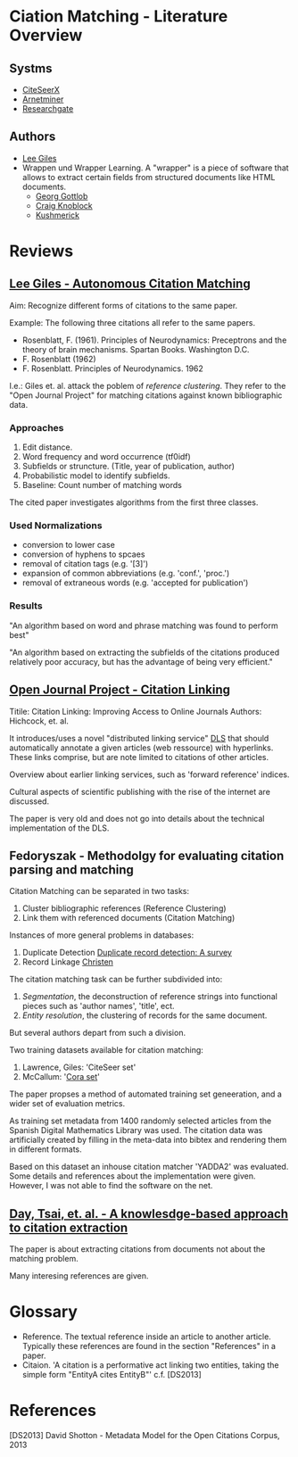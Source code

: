 # Ciation Matching - Literature Overview

## Systms

* [CiteSeerX](http://citeseerx.ist.psu.edu/index)
* [Arnetminer](http://arnetminer.org/)
* [Researchgate](http://researchgate.net/)

## Authors

* [Lee Giles](http://clgiles.ist.psu.edu/new_stuff.shtml)
* Wrappen und Wrapper Learning.  A "wrapper" is a piece of software
  that allows to extract certain fields from structured documents like
  HTML documents.
  * [Georg Gottlob](http://www.informatik.uni-trier.de/~ley/pers/hd/g/Gottlob:Georg)
  * [Craig Knoblock](http://www.informatik.uni-trier.de/~ley/pers/hd/k/Knoblock:Craig_A=)
  * [Kushmerick](http://www.informatik.uni-trier.de/~ley/pers/hd/k/Kushmerick:Nicholas)

# Reviews

## [Lee Giles - Autonomous Citation Matching](http://citeseerx.ist.psu.edu/viewdoc/download?doi=10.1.1.26.3920&rep=rep1&type=pdf)

Aim: Recognize different forms of citations to the same paper. 

Example: The following three citations all refer to the same papers.

* Rosenblatt, F. (1961). Principles of Neurodynamics: Preceptrons and
  the theory of brain mechanisms. Spartan Books. Washington D.C.
* F. Rosenblatt (1962)
* F. Rosenblatt. Principles of Neurodynamics. 1962

I.e.: Giles et. al. attack the poblem of *reference clustering*. They
refer to the "Open Journal Project" for matching citations against
known bibliographic data.

### Approaches

1. Edit distance.
2. Word frequency and word occurrence (tf0idf)
3. Subfields or struncture. (Title, year of publication, author)
4. Probabilistic model to identify subfields.
5. Baseline: Count number of matching words

The cited paper investigates algorithms from the first three classes.

### Used Normalizations

- conversion to lower case
- conversion of hyphens to spcaes
- removal of citation tags (e.g. '[3]')
- expansion of common abbreviations (e.g. 'conf.', 'proc.')
- removal of extraneous words (e.g. 'accepted for publication')

### Results

"An algorithm based on word and phrase matching was found to perform
best"

"An algorithm based on extracting the subfields of the citations
produced relatively poor accuracy, but has the advantage of being very
efficient."


## [Open Journal Project - Citation Linking](http://dl.acm.org/citation.cfm?id=263804)

Titile: Citation Linking: Improving Access to Online Journals
Authors: Hichcock, et. al.


It introduces/uses a novel "distributed linking service"
[DLS](http://www.w3.org/Conferences/WWW4/Papers/178/) that should
automatically annotate a given articles (web ressource) with
hyperlinks. These links comprise, but are note limited to citations of
other articles.

Overview about earlier linking services, such as 'forward reference'
indices.

Cultural aspects of scientific publishing with the rise of the
internet are discussed.

The paper is very old and does not go into details about the technical
implementation of the DLS.

## Fedoryszak - Methodolgy for evaluating citation parsing and matching

Citation Matching can be separated in two tasks:

1. Cluster bibliographic references (Reference Clustering)
2. Link them with referenced documents (Citation Matching)

Instances of more general problems in databases:

1. Duplicate Detection [Duplicate record detection: A survey](https://www.cs.purdue.edu/homes/ake/pub/survey2.pdf)
2. Record Linkage [Christen](http://www.sundaychennai.com/IEEE%202012%20Dotnet%20Basepaper/A%20Survey%20of%20Indexing%20Techniques%20for%20Scalable%20Record%20Linkage%20and%20Deduplication.pdf)

The citation matching task can be further subdivided into:

1. _Segmentation_, the deconstruction of reference strings into functional pieces such as 'author names', 'title', ect.
2. _Entity resolution_, the clustering of records for the same document.

But several authors depart from such a division.

Two training datasets available for citation matching:

1. Lawrence, Giles: 'CiteSeer set'
2. McCallum: '[Cora set](https://people.cs.umass.edu/~mccallum/data.html)' 

The paper propses a method of automated training set geneeration, and
a wider set of evaluation metrics.

As training set metadata from 1400 randomly selected articles from the
Spanish Digital Mathematics Library was used. The citation data was
artificially created by filling in the meta-data into bibtex and
rendering them in different formats.

Based on this dataset an inhouse citation matcher 'YADDA2' was
evaluated. Some details and references about the implementation were
given. However, I was not able to find the software on the net.

## [Day, Tsai, et. al. - A knowlesdge-based approach to citation extraction]()

The paper is about extracting citations from documents not about the
matching problem.

Many interesing references are given.


# Glossary

* Reference. The textual reference inside an article to another
article.
  Typically these references are found in the section "References" in
a paper.
* Citaion. 'A citation is a performative act linking two entities,
  taking the simple form "EntityA cites EntityB"' c.f. [DS2013]

# References

[DS2013] David Shotton - Metadata Model for the Open Citations Corpus,
2013
